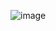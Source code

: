 ![image](https://user-images.githubusercontent.com/72875986/150327433-352f35c6-32a1-4acf-8e08-d6aed2742af0.png)
